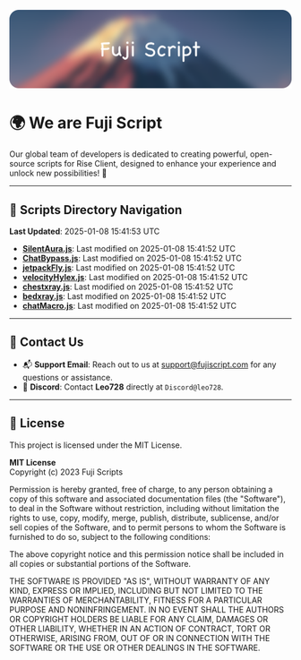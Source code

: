 ![Banner](.github/b.webp)

# 🌍 **We are Fuji Script**

Our global team of developers is dedicated to creating powerful, open-source scripts for Rise Client, designed to enhance your experience and unlock new possibilities! 🌟

---
<!-- SCRIPTS_NAVIGATION_START -->
## 📂 **Scripts Directory Navigation**

**Last Updated**: 2025-01-08 15:41:53 UTC

- **[SilentAura.js](scripts/SilentAura.js)**: Last modified on 2025-01-08 15:41:52 UTC
- **[ChatBypass.js](scripts/ChatBypass.js)**: Last modified on 2025-01-08 15:41:52 UTC
- **[jetpackFly.js](scripts/jetpackFly.js)**: Last modified on 2025-01-08 15:41:52 UTC
- **[velocityHylex.js](scripts/velocityHylex.js)**: Last modified on 2025-01-08 15:41:52 UTC
- **[chestxray.js](scripts/chestxray.js)**: Last modified on 2025-01-08 15:41:52 UTC
- **[bedxray.js](scripts/bedxray.js)**: Last modified on 2025-01-08 15:41:52 UTC
- **[chatMacro.js](scripts/chatMacro.js)**: Last modified on 2025-01-08 15:41:52 UTC

<!-- SCRIPTS_NAVIGATION_END -->

---

## 💬 **Contact Us**  
- 📬 **Support Email**: Reach out to us at [support@fujiscript.com](mailto:support@fujiscript.com) for any questions or assistance.  
- 💬 **Discord**: Contact **Leo728** directly at `Discord@leo728`.

---

## 📜 **License**

This project is licensed under the MIT License.  

**MIT License**  
Copyright (c) 2023 Fuji Scripts  

Permission is hereby granted, free of charge, to any person obtaining a copy of this software and associated documentation files (the "Software"), to deal in the Software without restriction, including without limitation the rights to use, copy, modify, merge, publish, distribute, sublicense, and/or sell copies of the Software, and to permit persons to whom the Software is furnished to do so, subject to the following conditions:  

The above copyright notice and this permission notice shall be included in all copies or substantial portions of the Software.  

THE SOFTWARE IS PROVIDED "AS IS", WITHOUT WARRANTY OF ANY KIND, EXPRESS OR IMPLIED, INCLUDING BUT NOT LIMITED TO THE WARRANTIES OF MERCHANTABILITY, FITNESS FOR A PARTICULAR PURPOSE AND NONINFRINGEMENT. IN NO EVENT SHALL THE AUTHORS OR COPYRIGHT HOLDERS BE LIABLE FOR ANY CLAIM, DAMAGES OR OTHER LIABILITY, WHETHER IN AN ACTION OF CONTRACT, TORT OR OTHERWISE, ARISING FROM, OUT OF OR IN CONNECTION WITH THE SOFTWARE OR THE USE OR OTHER DEALINGS IN THE SOFTWARE.  
